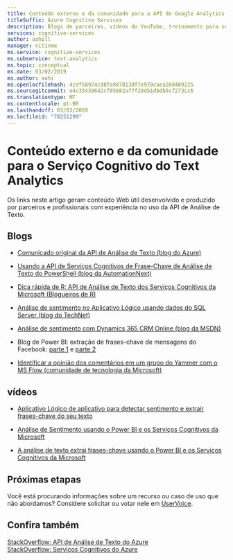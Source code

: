 ```yaml
---
title: Conteúdo externo e da comunidade para a API do Google Analytics de texto
titleSuffix: Azure Cognitive Services
description: Blogs de parceiros, vídeos do YouTube, treinamento para serviços cognitivas do Azure API de Análise de Texto.
services: cognitive-services
author: aahill
manager: nitinme
ms.service: cognitive-services
ms.subservice: text-analytics
ms.topic: conceptual
ms.date: 03/02/2019
ms.author: aahi
ms.openlocfilehash: 4cdf58974cd8fa9d7813df7e970caea260409225
ms.sourcegitcommit: e4c33439642cf05682af7f28db1dbdb5cf273cc6
ms.translationtype: MT
ms.contentlocale: pt-BR
ms.lasthandoff: 03/03/2020
ms.locfileid: "78251299"
---
```

# <a name="external--community-content-for-the-text-analytics-cognitive-service"></a>Conteúdo externo e da comunidade para o Serviço Cognitivo do Text Analytics

 Os links neste artigo geram conteúdo Web útil desenvolvido e produzido por parceiros e profissionais com experiência no uso da API de Análise de Texto.

## <a name="blogs"></a>Blogs

+ [Comunicado original da API de Análise de Texto (blog do Azure)](https://blogs.technet.microsoft.com/machinelearning/2015/04/08/introducing-text-analytics-in-the-azure-ml-marketplace/)

+ [Usando a API de Serviços Cognitivos de Frase-Chave de Análise de Texto do PowerShell (blog da AutomationNext)](https://automationnext.wordpress.com/tag/text-analytics/)

+ [Dica rápida de R: API de Análise de Texto dos Serviços Cognitivos da Microsoft (Blogueiros de R)](https://www.r-bloggers.com/r-quick-tip-microsoft-cognitive-services-text-analytics-api/)

+ [Análise de sentimento no Aplicativo Lógico usando dados do SQL Server (blog do TechNet)](https://social.technet.microsoft.com/wiki/contents/articles/36074.logic-apps-with-azure-cognitive-service.aspx)

+ [Análise de sentimento com Dynamics 365 CRM Online (blog da MSDN)](https://blogs.msdn.microsoft.com/geoffreyinnis/2016/07/11/sentiment-analysis-in-usd-with-cognitive-services-text-analytics/) 

+ Blog de Power BI: extração de frases-chave de mensagens do Facebook: [parte 1](https://community.powerbi.com/t5/Community-Blog/Text-Analytics-in-Power-BI-Extraction-of-key-phrases-from/ba-p/88483) e [parte 2](https://community.powerbi.com/t5/Community-Blog/Text-Analytics-in-Power-BI-Extraction-of-key-phrases-from/ba-p/88487)

+ [Identificar a opinião dos comentários em um grupo do Yammer com o MS Flow (comunidade de tecnologia da Microsoft)](https://docs.microsoft.com/Yammer/integrate-yammer-with-other-apps/sentiment-analysis-flow-azure)



## <a name="videos"></a>vídeos

+ [Aplicativo Lógico de aplicativo para detectar sentimento e extrair frases-chave do seu texto](https://www.youtube.com/watch?v=jVN9NObAzgk)

+ [Análise de Sentimento usando o Power BI e os Serviços Cognitivos da Microsoft](https://www.youtube.com/watch?v=gJ1j3N7Y75k)

+ [A análise de texto extrai frases-chave usando o Power BI e os Serviços Cognitivos da Microsoft](https://www.youtube.com/watch?v=R_-1TB2BF14)

## <a name="next-steps"></a>Próximas etapas

Você está procurando informações sobre um recurso ou caso de uso que não abordamos? Considere solicitar ou votar nele em [UserVoice](https://cognitive.uservoice.com/forums/555922-text-analytics). 

## <a name="see-also"></a>Confira também

 [StackOverflow: API de Análise de Texto do Azure](https://stackoverflow.com/questions/tagged/text-analytics-api)   
 [StackOverflow: Serviços Cognitivos do Azure](https://stackoverflow.com/questions/tagged/microsoft-cognitive)
